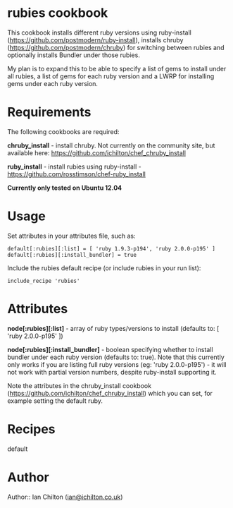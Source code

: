 # rubies cookbook

This cookbook installs different ruby versions using ruby-install (https://github.com/postmodern/ruby-install), installs chruby (https://github.com/postmodern/chruby) for switching between rubies and optionally installs Bundler under those rubies.

My plan is to expand this to be able to specify a list of gems to install under all rubies, a list of gems for each ruby version and a LWRP for installing gems under each ruby version.


# Requirements

The following cookbooks are required:

**chruby_install** - install chruby. Not currently on the community site, but available here: https://github.com/ichilton/chef_chruby_install

**ruby_install** - install rubies using ruby-install - https://github.com/rosstimson/chef-ruby_install

**Currently only tested on Ubuntu 12.04**


# Usage

Set attributes in your attributes file, such as:

    default[:rubies][:list] = [ 'ruby 1.9.3-p194', 'ruby 2.0.0-p195' ]
    default[:rubies][:install_bundler] = true

Include the rubies default recipe (or include rubies in your run list):

    include_recipe 'rubies'


# Attributes

**node[:rubies][:list]** - array of ruby types/versions to install (defaults to: [ 'ruby 2.0.0-p195' ])

**node[:rubies][:install_bundler]** - boolean specifying whether to install bundler under each ruby version (defaults to: true). Note that this currently only works if you are listing full ruby versions (eg: 'ruby 2.0.0-p195') - it will not work with partial version numbers, despite ruby-install supporting it.

Note the attributes in the chruby_install cookbook (https://github.com/ichilton/chef_chruby_install) which you can set, for example setting the default ruby.


# Recipes

default


# Author

Author:: Ian Chilton (<ian@ichilton.co.uk>)
